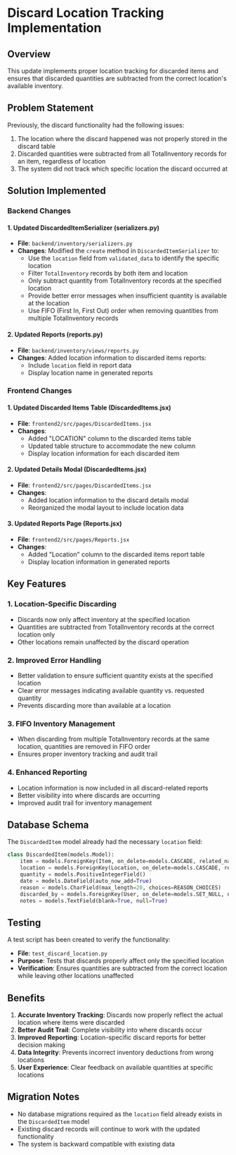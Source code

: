 # Discard Location Tracking Implementation

## Overview
This update implements proper location tracking for discarded items and ensures that discarded quantities are subtracted from the correct location's available inventory.

## Problem Statement
Previously, the discard functionality had the following issues:
1. The location where the discard happened was not properly stored in the discard table
2. Discarded quantities were subtracted from all TotalInventory records for an item, regardless of location
3. The system did not track which specific location the discard occurred at

## Solution Implemented

### Backend Changes

#### 1. Updated DiscardedItemSerializer (serializers.py)
- **File**: `backend/inventory/serializers.py`
- **Changes**: Modified the `create` method in `DiscardedItemSerializer` to:
  - Use the `location` field from `validated_data` to identify the specific location
  - Filter `TotalInventory` records by both item and location
  - Only subtract quantity from TotalInventory records at the specified location
  - Provide better error messages when insufficient quantity is available at the location
  - Use FIFO (First In, First Out) order when removing quantities from multiple TotalInventory records

#### 2. Updated Reports (reports.py)
- **File**: `backend/inventory/views/reports.py`
- **Changes**: Added location information to discarded items reports:
  - Include `location` field in report data
  - Display location name in generated reports

### Frontend Changes

#### 1. Updated Discarded Items Table (DiscardedItems.jsx)
- **File**: `frontend2/src/pages/DiscardedItems.jsx`
- **Changes**:
  - Added "LOCATION" column to the discarded items table
  - Updated table structure to accommodate the new column
  - Display location information for each discarded item

#### 2. Updated Details Modal (DiscardedItems.jsx)
- **File**: `frontend2/src/pages/DiscardedItems.jsx`
- **Changes**:
  - Added location information to the discard details modal
  - Reorganized the modal layout to include location data

#### 3. Updated Reports Page (Reports.jsx)
- **File**: `frontend2/src/pages/Reports.jsx`
- **Changes**:
  - Added "Location" column to the discarded items report table
  - Display location information in generated reports

## Key Features

### 1. Location-Specific Discarding
- Discards now only affect inventory at the specified location
- Quantities are subtracted from TotalInventory records at the correct location only
- Other locations remain unaffected by the discard operation

### 2. Improved Error Handling
- Better validation to ensure sufficient quantity exists at the specified location
- Clear error messages indicating available quantity vs. requested quantity
- Prevents discarding more than available at a location

### 3. FIFO Inventory Management
- When discarding from multiple TotalInventory records at the same location, quantities are removed in FIFO order
- Ensures proper inventory tracking and audit trail

### 4. Enhanced Reporting
- Location information is now included in all discard-related reports
- Better visibility into where discards are occurring
- Improved audit trail for inventory management

## Database Schema
The `DiscardedItem` model already had the necessary `location` field:
```python
class DiscardedItem(models.Model):
    item = models.ForeignKey(Item, on_delete=models.CASCADE, related_name='discarded_items')
    location = models.ForeignKey(Location, on_delete=models.CASCADE, related_name='discarded_items')
    quantity = models.PositiveIntegerField()
    date = models.DateField(auto_now_add=True)
    reason = models.CharField(max_length=20, choices=REASON_CHOICES)
    discarded_by = models.ForeignKey(User, on_delete=models.SET_NULL, null=True, blank=True, related_name='discarded_items')
    notes = models.TextField(blank=True, null=True)
```

## Testing
A test script has been created to verify the functionality:
- **File**: `test_discard_location.py`
- **Purpose**: Tests that discards properly affect only the specified location
- **Verification**: Ensures quantities are subtracted from the correct location while leaving other locations unaffected

## Benefits
1. **Accurate Inventory Tracking**: Discards now properly reflect the actual location where items were discarded
2. **Better Audit Trail**: Complete visibility into where discards occur
3. **Improved Reporting**: Location-specific discard reports for better decision making
4. **Data Integrity**: Prevents incorrect inventory deductions from wrong locations
5. **User Experience**: Clear feedback on available quantities at specific locations

## Migration Notes
- No database migrations required as the `location` field already exists in the `DiscardedItem` model
- Existing discard records will continue to work with the updated functionality
- The system is backward compatible with existing data 